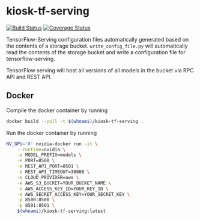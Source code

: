 # kiosk-tf-serving

[![Build Status](https://travis-ci.org/vanvalenlab/kiosk-tf-serving.svg?branch=master)](https://travis-ci.org/vanvalenlab/kiosk-tf-serving)
[![Coverage Status](https://coveralls.io/repos/github/vanvalenlab/kiosk-tf-serving/badge.svg?branch=master)](https://coveralls.io/github/vanvalenlab/kiosk-tf-serving?branch=master)

TensorFlow-Serving configuration files automatically generated based on the contents of a storage bucket.  `write_config_file.py` will automatically read the contents of the storage bucket and write a configuration file for tensorflow-serving.

TensorFlow serving will host all versions of all models in the bucket via RPC API and REST API.

## Docker

Compile the docker container by running

```bash
docker build --pull -t $(whoami)/kiosk-tf-serving .
```

Run the docker container by running

```bash
NV_GPU='0' nvidia-docker run -it \
    --runtime=nvidia \
    -e MODEL_PREFIX=models \
    -e PORT=8500 \
    -e REST_API_PORT=8501 \
    -e REST_API_TIMEOUT=30000 \
    -e CLOUD_PROVIDER=aws \
    -e AWS_S3_BUCKET=YOUR_BUCKET_NAME \
    -e AWS_ACCESS_KEY_ID=YOUR_KEY_ID \
    -e AWS_SECRET_ACCESS_KEY=YOUR_SECRET_KEY \
    -p 8500:8500 \
    -p 8501:8501 \
    $(whoami)/kiosk-tf-serving:latest
```

